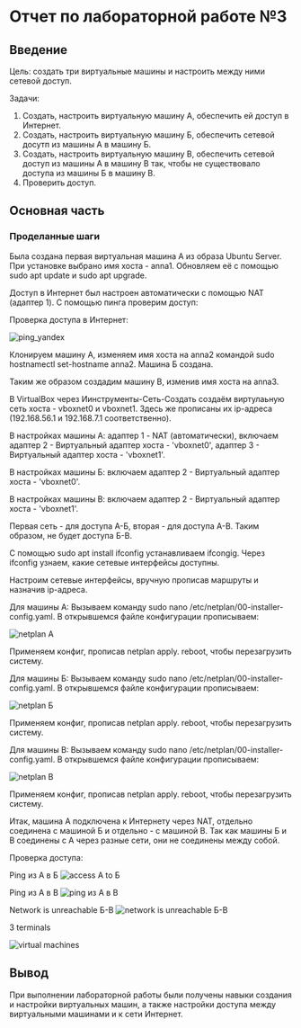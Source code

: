 # Отчет по лабораторной работе №3

## Введение

Цель: создать три виртуальные машины и настроить между ними сетевой доступ.

Задачи:
1. Создать, настроить виртуальную машину А, обеспечить ей доступ в Интернет.
2. Создать, настроить виртуальную машину Б, обеспечить сетевой досутп из машины А в машину Б.
3. Создать, настроить виртуальную машину В, обеспечить сетевой доступ из машины А в машину В так, чтобы не существовало доступа из машины Б в машину В. 
4. Проверить доступ.

## Основная часть

### Проделанные шаги

Была создана первая виртуальная машина А из образа Ubuntu Server. При установке выбрано имя хоста - anna1. Обновляем её с помощью sudo apt update и sudo apt upgrade. 

Доступ в Интернет был настроен автоматически с помощью NAT (адаптер 1). С помощью пинга проверим доступ:

Проверка доступа в Интернет:

![ping_yandex](https://github.com/cs-itmo-2023/lab-3-paltovkletku/blob/main/%D0%A1%D0%BD%D0%B8%D0%BC%D0%BE%D0%BA%20%D1%8D%D0%BA%D1%80%D0%B0%D0%BD%D0%B0%20%D0%BE%D1%82%202023-10-22%2012-29-53.png)

Клонируем машину А, изменяем имя хоста на anna2 командой sudo hostnamectl set-hostname anna2. Машина Б создана.

Таким же образом создадим машину В, изменив имя хоста на anna3.

В VirtualBox через Иинструменты-Сеть-Создать создаём виртулаьную сеть хоста - vboxnet0 и vboxnet1. Здесь же прописаны их ip-адреса (192.168.56.1 и 192.168.7.1 соответственно).

В настройках машины А: адаптер 1 - NAT (автоматически), включаем адаптер 2 - Виртуальный адаптер хоста - 'vboxnet0', адаптер 3 - Виртуальный адаптер хоста - 'vboxnet1'.

В настройках машины Б: включаем адаптер 2 - Виртуальный адаптер хоста - 'vboxnet0'.

В настройках машины В: включаем адаптер 2 - Виртуальный адаптер хоста - 'vboxnet1'.

Первая сеть - для доступа А-Б, вторая - для доступа А-В. Таким образом, не будет доступа Б-В.

С помощью sudo apt install ifconfig устанавливаем ifcongig. Через ifconfig узнаем, какие сетевые интерфейсы доступны.

Настроим сетевые интерфейсы, вручную прописав маршруты и назначив ip-адреса.

Для машины A: Вызываем команду sudo nano /etc/netplan/00-installer-config.yaml. В открывшемся файле конфигурации прописываем: 

![netplan A](https://github.com/cs-itmo-2023/lab-3-paltovkletku/blob/main/%D0%A1%D0%BD%D0%B8%D0%BC%D0%BE%D0%BA%20%D1%8D%D0%BA%D1%80%D0%B0%D0%BD%D0%B0%20%D0%BE%D1%82%202023-10-22%2022-23-47.png)

Применяем конфиг, прописав netplan apply. reboot, чтобы перезагрузить систему.

Для машины Б: Вызываем команду sudo nano /etc/netplan/00-installer-config.yaml. В открывшемся файле конфигурации прописываем: 

![netplan Б](https://github.com/cs-itmo-2023/lab-3-paltovkletku/blob/main/%D0%A1%D0%BD%D0%B8%D0%BC%D0%BE%D0%BA%20%D1%8D%D0%BA%D1%80%D0%B0%D0%BD%D0%B0%20%D0%BE%D1%82%202023-10-22%2022-47-35.png)

Применяем конфиг, прописав netplan apply. reboot, чтобы перезагрузить систему.

Для машины В: Вызываем команду sudo nano /etc/netplan/00-installer-config.yaml. В открывшемся файле конфигурации прописываем: 

![netplan В](https://github.com/cs-itmo-2023/lab-3-paltovkletku/blob/main/%D0%A1%D0%BD%D0%B8%D0%BC%D0%BE%D0%BA%20%D1%8D%D0%BA%D1%80%D0%B0%D0%BD%D0%B0%20%D0%BE%D1%82%202023-10-22%2022-42-44.png)

Применяем конфиг, прописав netplan apply. reboot, чтобы перезагрузить систему.

Итак, машина А подключена к Интернету через NAT, отдельно соединена с машиной Б и отдельно - с машиной В. Так как машины Б и В соединены с А через разные сети, они не соединены между собой.

Проверка доступа:

Ping из А в Б
![access A to Б](https://github.com/cs-itmo-2023/lab-3-paltovkletku/blob/main/%D0%A1%D0%BD%D0%B8%D0%BC%D0%BE%D0%BA%20%D1%8D%D0%BA%D1%80%D0%B0%D0%BD%D0%B0%20%D0%BE%D1%82%202023-10-22%2022-51-42.png)

Ping из А в В
![ping из А в В](https://github.com/cs-itmo-2023/lab-3-paltovkletku/blob/main/%D0%A1%D0%BD%D0%B8%D0%BC%D0%BE%D0%BA%20%D1%8D%D0%BA%D1%80%D0%B0%D0%BD%D0%B0%20%D0%BE%D1%82%202023-10-22%2022-53-21.png)

Network is unreachable Б-В
![network is unreachable Б-В](https://github.com/cs-itmo-2023/lab-3-paltovkletku/blob/main/%D0%A1%D0%BD%D0%B8%D0%BC%D0%BE%D0%BA%20%D1%8D%D0%BA%D1%80%D0%B0%D0%BD%D0%B0%20%D0%BE%D1%82%202023-10-22%2022-56-42.png)

3 terminals 

![virtual machines](https://github.com/cs-itmo-2023/lab-3-paltovkletku/blob/main/%D0%A1%D0%BD%D0%B8%D0%BC%D0%BE%D0%BA%20%D1%8D%D0%BA%D1%80%D0%B0%D0%BD%D0%B0%20%D0%BE%D1%82%202023-10-22%2023-05-12.png)

## Вывод

При выполнении лабораторной работы были получены навыки создания и настройки виртуальных машин, а также настройки доступа между виртуальными машинами и к сети Интернет.
